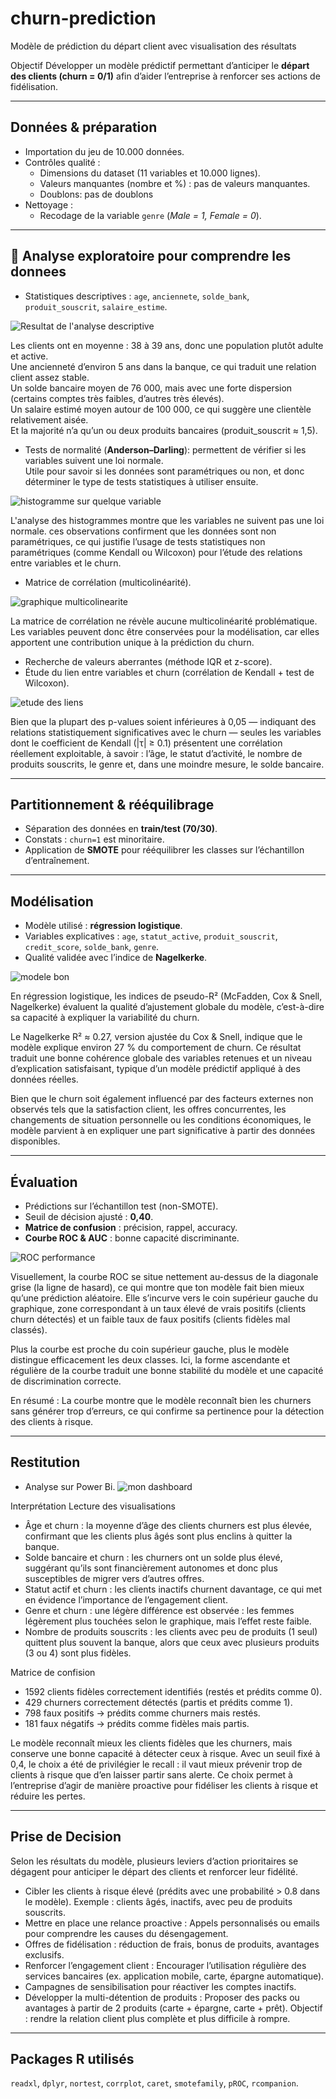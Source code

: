 # churn-prediction
Modèle de prédiction du départ client avec visualisation des résultats


Objectif
Développer un modèle prédictif permettant d’anticiper le **départ des clients (churn = 0/1)** afin d’aider l’entreprise à renforcer ses actions de fidélisation.

---

## Données & préparation
- Importation du jeu de 10.000 données.
- Contrôles qualité :
  - Dimensions du dataset (11 variables et 10.000 lignes).
  - Valeurs manquantes (nombre et %) : pas de valeurs manquantes.
  - Doublons: pas de doublons
- Nettoyage :
  - Recodage de la variable `genre` (*Male = 1, Female = 0*).

---

## 🔎 Analyse exploratoire pour comprendre les donnees 
- Statistiques descriptives : `age`, `anciennete`, `solde_bank`, `produit_souscrit`, `salaire_estime`.


![Resultat de l'analyse descriptive](description.png)

Les clients ont en moyenne :
38 à 39 ans, donc une population plutôt adulte et active.  
Une ancienneté d’environ 5 ans dans la banque, ce qui traduit une relation client assez stable.  
Un solde bancaire moyen de 76 000, mais avec une forte dispersion (certains comptes très faibles, d’autres très élevés).  
Un salaire estimé moyen autour de 100 000, ce qui suggère une clientèle relativement aisée.  
Et la majorité n’a qu’un ou deux produits bancaires (produit_souscrit ≈ 1,5).

- Tests de normalité (**Anderson–Darling**): permettent de vérifier si les variables suivent une loi normale.  
  Utile pour savoir si les données sont paramétriques ou non, et donc déterminer le type de tests statistiques à utiliser ensuite.

![histogramme sur quelque variable](Histogramme.png)

L'analyse des histogrammes montre que les variables ne suivent pas une loi normale.
ces observations confirment que les données sont non paramétriques, ce qui justifie l’usage de tests statistiques non paramétriques (comme Kendall ou Wilcoxon) pour l’étude des relations entre variables et le churn.

- Matrice de corrélation (multicolinéarité).

![graphique multicolinearite](corrplot.png)

La matrice de corrélation ne révèle aucune multicolinéarité problématique.
Les variables peuvent donc être conservées pour la modélisation, car elles apportent une contribution unique à la prédiction du churn.

- Recherche de valeurs aberrantes (méthode IQR et z-score).
- Étude du lien entre variables et churn (corrélation de Kendall + test de Wilcoxon).

![etude des liens](kendall.png)

Bien que la plupart des p-values soient inférieures à 0,05 — indiquant des relations statistiquement significatives avec le churn — seules les variables dont le coefficient de Kendall (|τ| ≥ 0.1) présentent une corrélation réellement exploitable, à savoir : l’âge, le statut d’activité, le nombre de produits souscrits, le genre et, dans une moindre mesure, le solde bancaire.



---

## Partitionnement & rééquilibrage
- Séparation des données en **train/test (70/30)**.
- Constats : `churn=1` est minoritaire.
- Application de **SMOTE** pour rééquilibrer les classes sur l’échantillon d’entraînement.

---

## Modélisation
- Modèle utilisé : **régression logistique**.
- Variables explicatives : `age`, `statut_active`, `produit_souscrit`, `credit_score`, `solde_bank`, `genre`.
- Qualité validée avec l’indice de **Nagelkerke**.

![modele bon](pseudo_r2.png)

En régression logistique, les indices de pseudo-R² (McFadden, Cox & Snell, Nagelkerke) évaluent la qualité d’ajustement globale du modèle, c’est-à-dire sa capacité à expliquer la variabilité du churn.

Le Nagelkerke R² ≈ 0.27, version ajustée du Cox & Snell, indique que le modèle explique environ 27 % du comportement de churn.
Ce résultat traduit une bonne cohérence globale des variables retenues et un niveau d’explication satisfaisant, typique d’un modèle prédictif appliqué à des données réelles.

Bien que le churn soit également influencé par des facteurs externes non observés tels que la satisfaction client, les offres concurrentes, les changements de situation personnelle ou les conditions économiques, le modèle parvient à en expliquer une part significative à partir des données disponibles.

---

## Évaluation
- Prédictions sur l’échantillon test (non-SMOTE).
- Seuil de décision ajusté : **0,40**.
- **Matrice de confusion** : précision, rappel, accuracy.
- **Courbe ROC & AUC** : bonne capacité discriminante.
  
![ROC performance](courberoc.png)

Visuellement, la courbe ROC se situe nettement au-dessus de la diagonale grise (la ligne de hasard), ce qui montre que ton modèle fait bien mieux qu’une prédiction aléatoire.
Elle s’incurve vers le coin supérieur gauche du graphique, zone correspondant à un taux élevé de vrais positifs (clients churn détectés) et un faible taux de faux positifs (clients fidèles mal classés).

Plus la courbe est proche du coin supérieur gauche, plus le modèle distingue efficacement les deux classes.
Ici, la forme ascendante et régulière de la courbe traduit une bonne stabilité du modèle et une capacité de discrimination correcte.

En résumé :
La courbe montre que le modèle reconnaît bien les churners sans générer trop d’erreurs, ce qui confirme sa pertinence pour la détection des clients à risque.

---

## Restitution
- Analyse sur Power Bi.
![mon dashboard](Dashboard.png)

Interprétation
Lecture des visualisations
- Âge et churn : la moyenne d’âge des clients churners est plus élevée, confirmant que les clients plus âgés sont plus enclins à quitter la banque.
- Solde bancaire et churn : les churners ont un solde plus élevé, suggérant qu’ils sont financièrement autonomes et donc plus susceptibles de migrer vers d’autres offres.
- Statut actif et churn : les clients inactifs churnent davantage, ce qui met en évidence l’importance de l’engagement client.
- Genre et churn : une légère différence est observée : les femmes légèrement plus touchées selon le graphique, mais l’effet reste faible.
- Nombre de produits souscrits : les clients avec peu de produits (1 seul) quittent plus souvent la banque, alors que ceux avec plusieurs produits (3 ou 4) sont plus fidèles.

Matrice de confision

- 1592 clients fidèles correctement identifiés (restés et prédits comme 0).
- 429 churners correctement détectés (partis et prédits comme 1).
- 798 faux positifs → prédits comme churners mais restés.
- 181 faux négatifs → prédits comme fidèles mais partis.

Le modèle reconnaît mieux les clients fidèles que les churners, mais conserve une bonne capacité à détecter ceux à risque.
Avec un seuil fixé à 0,4, le choix a été de privilégier le recall : il vaut mieux prévenir trop de clients à risque que d’en laisser partir sans alerte.
Ce choix permet à l’entreprise d’agir de manière proactive pour fidéliser les clients à risque et réduire les pertes.

---

## Prise de Decision
Selon les résultats du modèle, plusieurs leviers d’action prioritaires se dégagent pour anticiper le départ des clients et renforcer leur fidélité.

- Cibler les clients à risque élevé (prédits avec une probabilité > 0.8 dans le modèle).
Exemple : clients âgés, inactifs, avec peu de produits souscrits.
- Mettre en place une relance proactive :
Appels personnalisés ou emails pour comprendre les causes du désengagement.
- Offres de fidélisation : réduction de frais, bonus de produits, avantages exclusifs.
- Renforcer l’engagement client :
Encourager l’utilisation régulière des services bancaires (ex. application mobile, carte, épargne automatique).
- Campagnes de sensibilisation pour réactiver les comptes inactifs.
- Développer la multi-détention de produits :
Proposer des packs ou avantages à partir de 2 produits (carte + épargne, carte + prêt).
Objectif : rendre la relation client plus complète et plus difficile à rompre.

---

## Packages R utilisés
`readxl`, `dplyr`, `nortest`, `corrplot`, `caret`, `smotefamily`, `pROC`, `rcompanion`.

